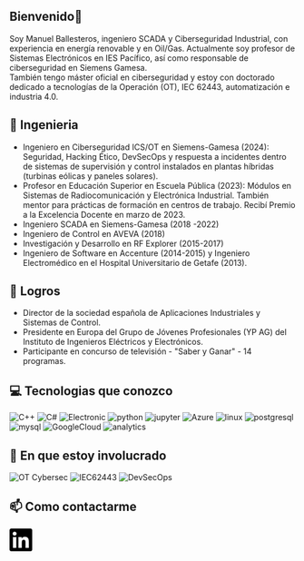 ## Bienvenido👋

Soy Manuel Ballesteros, ingeniero SCADA y Ciberseguridad Industrial, con experiencia en energía renovable y en Oil/Gas. 
Actualmente soy profesor de Sistemas Electrónicos en IES Pacífico, así como responsable de ciberseguridad en Siemens Gamesa.  
También tengo máster oficial en ciberseguridad y estoy con doctorado dedicado a tecnologías de la Operación (OT), IEC 62443, automatización e industria 4.0. 

## :briefcase: Ingenieria

* Ingeniero en Ciberseguridad ICS/OT en Siemens-Gamesa (2024): Seguridad, Hacking Ético, DevSecOps y respuesta a incidentes dentro de sistemas de supervisión y control instalados en plantas híbridas (turbinas eólicas y paneles solares).
* Profesor en Educación Superior en Escuela Pública (2023): Módulos en Sistemas de Radiocomunicación y Electrónica Industrial. También mentor para prácticas de formación en centros de trabajo. Recibí Premio a la Excelencia Docente en marzo de 2023.
* Ingeniero SCADA en Siemens-Gamesa (2018 -2022)
* Ingeniero de Control en AVEVA (2018)
* Investigación y Desarrollo en RF Explorer (2015-2017)
* Ingeniero de Software en Accenture (2014-2015) y Ingeniero Electromédico en el Hospital Universitario de Getafe (2013).

## :rocket: Logros

* Director de la sociedad española de Aplicaciones Industriales y Sistemas de Control.
* Presidente en Europa del Grupo de Jóvenes Profesionales (YP AG) del Instituto de Ingenieros Eléctricos y Electrónicos.
* Participante en concurso de televisión - "Saber y Ganar" - 14 programas.

## :computer: Tecnologias que conozco

![C++](https://img.shields.io/badge/-C++-1F2756?logo=cplusplus&logoColor=white)
![C#](https://img.shields.io/badge/-.NET-007396?logo=csharp&logoColor=white)
![Electronic](https://img.shields.io/badge/-Google%20Cloud-4285F4?logo=google&logoColor=white)
![python](https://img.shields.io/badge/-Python-3776AB?logo=python&logoColor=white)
![jupyter](https://img.shields.io/badge/-Jupyter-F37626?logo=jupyter&logoColor=white)
![Azure](https://img.shields.io/badge/-Azure-150458?logo=microsoftazure&logoColor=white)
![linux](https://img.shields.io/badge/-Linux-FCC624?logo=linux&logoColor=black)
![postgresql](https://img.shields.io/badge/-PostgreSQL-336791?logo=postgresql&logoColor=white)
![mysql](https://img.shields.io/badge/-MySQL-4479A1?logo=mysql&logoColor=white)
![GoogleCloud](https://img.shields.io/badge/-Google-246FDB?logo=google&logoColor=white)
![analytics](https://img.shields.io/badge/-Analytics-E37400?logo=google%20analytics&logoColor=white)

## :seedling: En que estoy involucrado

![OT Cybersec](https://img.shields.io/badge/-OT_Cybersec-FF6F00?logo=siemens&logoColor=white)
![IEC62443](https://img.shields.io/badge/-IEC62443-FF6F00?logo=IEC62443&logoColor=white)
![DevSecOps](https://img.shields.io/badge/-DevSecOps-478CBF?logo=ieee&logoColor=white)

## :mailbox: Como contactarme
[<img align="left" alt="LinkedIn" width="40px" src="linkedin.svg" />][linkedin]

[linkedin]: https://www.linkedin.com/in/manuel-ballesteros/


